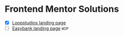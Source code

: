 # Frontend Mentor Solutions

- [x] [Loopstudios landing page](loopstudios-landing-page-main)
- [ ] [Easybank landing page](easybank-landing-page-master) `WIP`
